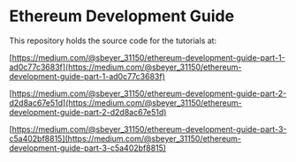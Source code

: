 # Ethereum Development Guide

This repository holds the source code for the tutorials at:

[https://medium.com/@sbeyer_31150/ethereum-development-guide-part-1-ad0c77c3683f](https://medium.com/@sbeyer_31150/ethereum-development-guide-part-1-ad0c77c3683f)

[https://medium.com/@sbeyer_31150/ethereum-development-guide-part-2-d2d8ac67e51d](https://medium.com/@sbeyer_31150/ethereum-development-guide-part-2-d2d8ac67e51d)

[https://medium.com/@sbeyer_31150/ethereum-development-guide-part-3-c5a402bf8815](https://medium.com/@sbeyer_31150/ethereum-development-guide-part-3-c5a402bf8815)
